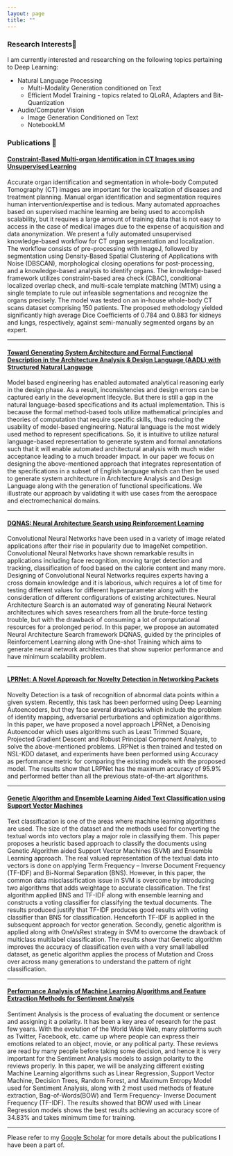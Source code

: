 ```yaml
---
layout: page
title: ""
---
```


### Research Interests🔎
I am currently interested and researching on the following topics pertaining to Deep Learning:
* Natural Language Processing
   * Multi-Modality Generation conditioned on Text
   * Efficient Model Training - topics related to QLoRA, Adapters and Bit-Quantization
* Audio/Computer Vision
   * Image Generation Conditioned on Text
   * NotebookLM  

### Publications 📝

#### [Constraint-Based Multi-organ Identification in CT Images using Unsupervised Learning](https://ieeexplore.ieee.org/document/10398918)

Accurate organ identification and segmentation in whole-body Computed Tomography (CT) images are important for the localization of diseases and treatment planning. Manual organ identification and segmentation requires human intervention/expertise and is tedious. Many automated approaches based on supervised machine learning are being used to accomplish scalability, but it requires a large amount of training data that is not easy to access in the case of medical images due to the expense of acquisition and data anonymization. We present a fully automated unsupervised knowledge-based workflow for CT organ segmentation and localization. The workflow consists of pre-processing with ImageJ, followed by segmentation using Density-Based Spatial Clustering of Applications with Noise (DBSCAN), morphological closing operations for post-processing, and a knowledge-based analysis to identify organs. The knowledge-based framework utilizes constraint-based area check (CBAC), conditional localized overlap check, and multi-scale template matching (MTM) using a single template to rule out infeasible segmentations and recognize the organs precisely. The model was tested on an in-house whole-body CT scans dataset comprising 150 patients. The proposed methodology yielded significantly high average Dice Coefficients of 0.784 and 0.883 for kidneys and lungs, respectively, against semi-manually segmented organs by an expert.

---

#### [Toward Generating System Architecture and Formal Functional Description in the Architecture Analysis & Design Language (AADL) with Structured Natural Language](https://asmedigitalcollection.asme.org/IDETC-CIE/proceedings-abstract/IDETC-CIE2022/86212/V002T02A077/1150294)

Model based engineering has enabled automated analytical reasoning early in the design phase. As a result, inconsistencies and design errors can be captured early in the development lifecycle. But there is still a gap in the natural language-based specifications and its actual implementation. This is because the formal method-based tools utilize mathematical principles and theories of computation that require specific skills, thus reducing the usability of model-based engineering. Natural language is the most widely used method to represent specifications. So, it is intuitive to utilize natural language-based representation to generate system and formal annotations such that it will enable automated architectural analysis with much wider acceptance leading to a much broader impact. In our paper we focus on designing the above-mentioned approach that integrates representation of the specifications in a subset of English language which can then be used to generate system architecture in Architecture Analysis and Design Language along with the generation of functional specifications. We illustrate our approach by validating it with use cases from the aerospace and electromechanical domains.

---

#### [DQNAS: Neural Architecture Search using Reinforcement Learning](https://arxiv.org/abs/2301.06687)

Convolutional Neural Networks have been used in a variety of image related applications after their rise in popularity due to ImageNet competition. Convolutional Neural Networks have shown remarkable results in applications including face recognition, moving target detection and tracking, classification of food based on the calorie content and many more. Designing of Convolutional Neural Networks requires experts having a cross domain knowledge and it is laborious, which requires a lot of time for testing different values for different hyperparameter along with the consideration of different configurations of existing architectures. Neural Architecture Search is an automated way of generating Neural Network architectures which saves researchers from all the brute-force testing trouble, but with the drawback of consuming a lot of computational resources for a prolonged period. In this paper, we propose an automated Neural Architecture Search framework DQNAS, guided by the principles of Reinforcement Learning along with One-shot Training which aims to generate neural network architectures that show superior performance and have minimum scalability problem.

---

#### [LPRNet: A Novel Approach for Novelty Detection in Networking Packets](https://thesai.org/Publications/ViewPaper?Volume=13&Issue=2&Code=IJACSA&SerialNo=13)

Novelty Detection is a task of recognition of abnormal data points within a given system. Recently, this task has been performed using Deep Learning Autoencoders, but they face several drawbacks which include the problem of identity mapping, adversarial perturbations and optimization algorithms. In this paper, we have proposed a novel approach LPRNet, a Denoising Autoencoder which uses algorithms such as Least Trimmed Square, Projected Gradient Descent and Robust Principal Component Analysis, to solve the above-mentioned problems. LRPNet is then trained and tested on NSL-KDD dataset, and experiments have been performed using Accuracy as performance metric for comparing the existing models with the proposed model. The results show that LRPNet has the maximum accuracy of 95.9% and performed better than all the previous state-of-the-art algorithms.

---

#### [Genetic Algorithm and Ensemble Learning Aided Text Classification using Support Vector Machines](https://thesai.org/Publications/ViewPaper?Volume=12&Issue=8&Code=IJACSA&SerialNo=30)

Text classification is one of the areas where machine learning algorithms are used. The size of the dataset and the methods used for converting the textual words into vectors play a major role in classifying them. This paper proposes a heuristic based approach to classify the documents using Genetic Algorithm aided Support Vector Machines (SVM) and Ensemble Learning approach. The real valued representation of the textual data into vectors is done on applying Term Frequency – Inverse Document Frequency (TF-IDF) and Bi-Normal Separation (BNS). However, in this paper, the common data misclassification issue in SVM is overcome by introducing two algorithms that adds weightage to accurate classification. The first algorithm applied BNS and TF-IDF along with ensemble learning and constructs a voting classifier for classifying the textual documents. The results produced justify that TF-IDF produces good results with voting classifier than BNS for classification. Henceforth TF-IDF is applied in the subsequent approach for vector generation. Secondly, genetic algorithm is applied along with OneVsRest strategy in SVM to overcome the drawback of multiclass multilabel classification. The results show that Genetic algorithm improves the accuracy of classification even with a very small labelled dataset, as genetic algorithm applies the process of Mutation and Cross over across many generations to understand the pattern of right classification.

---

#### [Performance Analysis of Machine Learning Algorithms and Feature Extraction Methods for Sentiment Analysis](https://ieeexplore.ieee.org/document/9633882)

Sentiment Analysis is the process of evaluating the document or sentence and assigning it a polarity. It has been a key area of research for the past few years. With the evolution of the World Wide Web, many platforms such as Twitter, Facebook, etc. came up where people can express their emotions related to an object, movie, or any political party. These reviews are read by many people before taking some decision, and hence it is very important for the Sentiment Analysis models to assign polarity to the reviews properly. In this paper, we will be analyzing different existing Machine Learning algorithms such as Linear Regression, Support Vector Machine, Decision Trees, Random Forest, and Maximum Entropy Model used for Sentiment Analysis, along with 2 most used methods of feature extraction, Bag-of-Words(BOW) and Term Frequency- Inverse Document Frequency (TF-IDF). The results showed that BOW used with Linear Regression models shows the best results achieving an accuracy score of 34.83% and takes minimum time for training.

---

Please refer to my [Google Scholar](https://scholar.google.com/citations?user=xjb7cRcAAAAJ&hl=en) for more details about the publications I have been a part of. 
